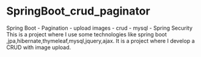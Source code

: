 # SpringBoot_crud_paginator
Spring Boot - Pagination - upload images - crud - mysql - Spring Security
This is a project where I use some technologies like spring boot ,jpa,hibernate,thymeleaf,mysql,jquery,ajax. 
It is a project where I develop a CRUD with image upload.

